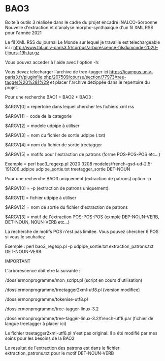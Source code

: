 # BAO3
Boite à outils 3 réalisée dans le cadre du projet encadré INALCO-Sorbonne Nouvelle d'extraction et d'analyse morpho-synthaxique d'un fil XML RSS pour l'année 2021

Le fil XML RSS du journal Le Monde sur lequel je travaille est telechargeable ici : http://www.tal.univ-paris3.fr/corpus/arborescence-filsdumonde-2020-tljours-19h.tar.gz

Vous pouvez acceder à l'aide avec l'option -h:

Vous devez telecharger l'archive de tree-tagger ici https://icampus.univ-paris3.fr/pluginfile.php/207509/course/section/77973/tree-tagger%20%281%29
et placer l'archive dezippée dans le repertoire du projet.

Pour une recherche BAO1 + BAO2 + BAO3 :

$ARGV[0] = repertoire dans lequel chercher les fichiers xml rss

$ARGV[1] = code de la categorie

$ARGV[2] = modele udpipe à utiliser

$ARGV[3] = nom du fichier de sortie udpipe (.txt)

$ARGV[4] = nom du fichier de sortie treetagger

$ARGV[5] = motifs pour l'extraction de patrons (forme POS-POS-POS etc...)

Exemple = perl bao3_regexp.pl 2020 3208 modeles/french-gsd-ud-2.5-191206.udpipe udpipe_sortie.txt treetagger_sortie DET-NOUN


Pour une recherche BAO3 uniquement (extraction de patrons) option -p

$ARGV[0] = -p (extraction de patrons uniquement)

$ARGV[1] = fichier udpipe à utiliser

$ARGV[2] = nom de sortie du fichier d'extraction de patrons

$ARGV[3] = motif de l'extraction POS-POS-POS (exmple DEP-NOUN-VERB, DET-NOUN, NOUN-VERB etc...)

La recherche de motifs POS n'est pas limitee. Vous pouvez chercher 6 POS si vous le souhaitez

Exemple : perl bao3_regexp.pl -p udpipe_sortie.txt extraction_patrons.txt DET-NOUN-VERB


IMPORTANT

L'arborescence doit etre la suivante :

/dossiermonprogramme/mon_script.pl (script en cours d'utilisation)

/dossiermonprogramme/treetagger2xml-utf8.pl (version modifiee)

/dossiermonprogramme/tokenise-utf8.pl

/dossiermonprogramme/tree-tagger-linux-3.2

/dossiermonprogramme/tree-tagger-linux-3.2/french-utf8.par (fichier de langue treetagger à placer ici)

Le fichier treetagger2xml-utf8.pl n'est pas original. Il a été modifié par mes soins pour les besoins de la BAO2

Le resultat de l'extraction des patrons est dans le fichier extraction_patrons.txt pour le motif DET-NOUN-VERB
